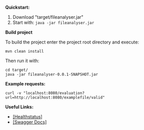 **Quickstart:**

1. Download "target/fileanalyser.jar"
2. Start with: `java -jar fileanalyser.jar`

**Build project**

To build the project enter the project root directory and execute:
```
mvn clean install
``` 
Then run it with:
```
cd target/
java -jar fileanalyser-0.0.1-SNAPSHOT.jar
``` 

**Example requests:**

```
curl -v "localhost:8080/evaluation?url=http://localhost:8080/examplefile/valid"
```

**Useful Links:**

- [[Healthstatus]](http://localhost:8080/actuator/health)
- [[Swagger Docs]](http://localhost:8080/swaggerui)

